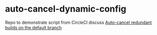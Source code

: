 # auto-cancel-dynamic-config

Repo to demonstrate script from CircleCI discuss [Auto-cancel redundant builds on the default branch](https://discuss.circleci.com/t/workaround-auto-cancel-redundant-builds-on-the-default-branch/39468)
